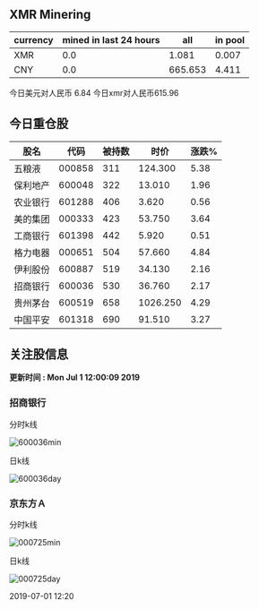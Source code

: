 ## XMR Minering

|currency|mined in last 24 hours|all|in pool|
|---|---|---|---|
|XMR|0.0|1.081|0.007|
|CNY|0.0|665.653|4.411|

今日美元对人民币 6.84	今日xmr对人民币615.96


## 今日重仓股 

|股名|代码|被持数|时价|涨跌%|
|---|---|---|---|---|
|五粮液|000858|311|124.300|5.38|
|保利地产|600048|322|13.010|1.96|
|农业银行|601288|406|3.620|0.56|
|美的集团|000333|423|53.750|3.64|
|工商银行|601398|442|5.920|0.51|
|格力电器|000651|504|57.660|4.84|
|伊利股份|600887|519|34.130|2.16|
|招商银行|600036|530|36.760|2.17|
|贵州茅台|600519|658|1026.250|4.29|
|中国平安|601318|690|91.510|3.27|

## 关注股信息
**更新时间 : Mon Jul  1 12:00:09 2019**
### 招商银行 
分时k线

![600036min](http://image.sinajs.cn/newchart/min/n/sh600036.gif)

日k线

![600036day](http://image.sinajs.cn/newchart/daily/n/sh600036.gif)

### 京东方Ａ 
分时k线

![000725min](http://image.sinajs.cn/newchart/min/n/sz000725.gif)

日k线

![000725day](http://image.sinajs.cn/newchart/daily/n/sz000725.gif)

2019-07-01 12:20
